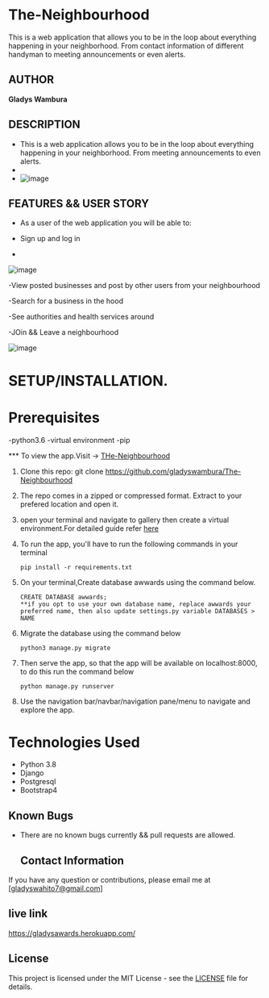 # The-Neighbourhood
This is a web application that allows you to be in the loop about everything happening in your neighborhood. 
From contact information of different handyman to meeting announcements or even alerts.

## AUTHOR 
**Gladys Wambura**

## DESCRIPTION
- This is a web application allows you to be in the loop about everything happening in your neighborhood. From meeting announcements to even alerts.
- 
- ![image](https://user-images.githubusercontent.com/97955649/174562768-809c0251-a092-472c-9770-16215208b90c.png)

## FEATURES && USER STORY 
- As a user of the web application you will be able to:

- Sign up and log in
- 
![image](https://user-images.githubusercontent.com/97955649/174563432-e5086357-539c-4e9a-bc1b-7bb0eabb4830.png)

-View posted businesses and post by other users from your neighbourhood

-Search for a business in the hood

-See authorities and health services around

-JOin && Leave a neighbourhood

![image](https://user-images.githubusercontent.com/97955649/174564413-720201cd-39cf-4b7b-bc93-33aa927db8ad.png)

# **SETUP/INSTALLATION.**

# Prerequisites
-python3.6
-virtual environment
-pip

*** To view the app.Visit -> [THe-Neighbourhood](https://github.com/gladyswambura/The-Neighbourhood)

1. Clone this repo: git clone https://github.com/gladyswambura/The-Neighbourhood
2. The repo comes in a zipped or compressed format. Extract to your prefered location and open it.
3. open your terminal and navigate to gallery then create a virtual environment.For detailed guide refer  [here](https://packaging.python.org/guides/installing-using-pip-and-virtualenv/)
3. To run the app, you'll have to run the following commands in your terminal
    
    
       pip install -r requirements.txt
4. On your terminal,Create database awwards using the command below.


       CREATE DATABASE awwards; 
       **if you opt to use your own database name, replace awwards your preferred name, then also update settings.py variable DATABASES > NAME

5. Migrate the database using the command below


       python3 manage.py migrate
6. Then serve the app, so that the app will be available on localhost:8000, to do this run the command below


       python manage.py runserver
7. Use the navigation bar/navbar/navigation pane/menu to navigate and explore the app.


# Technologies Used

* Python 3.8
* Django
* Postgresql
* Bootstrap4


## Known Bugs  
* There are no known bugs currently && pull requests are allowed.
  

  ## Contact Information   
If you have any question or contributions, please email me at [gladyswahito7@gmail.com]  


## live link 
https://gladysawards.herokuapp.com/

## License
This project is licensed under the MIT License - see the [LICENSE](LICENSE) file for details.
